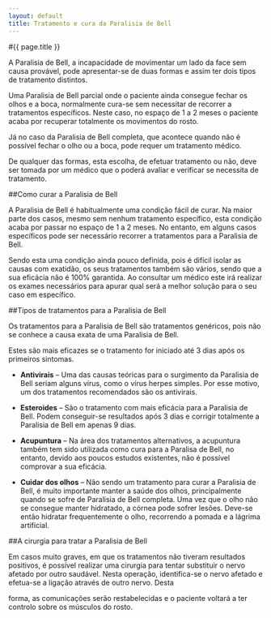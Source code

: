 ```yaml
---
layout: default
title: Tratamento e cura da Paralisia de Bell
---
```


#{{ page.title }}

A Paralisia de Bell, a incapacidade de movimentar um lado da face sem causa provável, pode apresentar-se de duas formas e assim ter dois tipos de tratamento distintos.

Uma Paralisia de Bell parcial onde o paciente ainda consegue fechar os olhos e a boca, normalmente cura-se sem necessitar de recorrer a tratamentos específicos. Neste caso, no espaço de 1 a 2 meses o paciente acaba por recuperar totalmente os movimentos do rosto.

Já no caso da Paralisia de Bell completa, que acontece quando não é possível fechar o olho ou a boca, pode requer um tratamento médico.

De qualquer das formas, esta escolha, de efetuar tratamento ou não, deve ser tomada por um médico que o poderá avaliar e verificar se necessita de tratamento.

##Como curar a Paralisia de Bell

A Paralisia de Bell é habitualmente uma condição fácil de curar. Na maior parte dos casos, mesmo sem nenhum tratamento específico, esta condição acaba por passar no espaço de 1 a 2 meses. No entanto, em alguns casos específicos pode ser necessário recorrer a tratamentos para a Paralisia de Bell.

Sendo esta uma condição ainda pouco definida, pois é difícil isolar as causas com exatidão, os seus tratamentos também são vários, sendo que a sua eficácia não é 100% garantida. Ao consultar um médico este irá realizar os exames necessários para apurar qual será a melhor solução para o seu caso em específico.

##Tipos de tratamentos para a Paralisia de Bell

Os tratamentos para a Paralisia de Bell são tratamentos genéricos, pois não se conhece a causa exata de uma Paralisia de Bell.

Estes são mais eficazes se o tratamento for iniciado até 3 dias após os primeiros sintomas.

* __Antivirais__ – Uma das causas teóricas para o surgimento da Paralisia de Bell seriam alguns vírus, como o vírus herpes simples. Por esse motivo, um dos tratamentos recomendados são os antivirais.

* __Esteroides__ – São o tratamento com mais eficácia para a Paralisia de Bell. Podem conseguir-se resultados após 3 dias e corrigir totalmente a Paralisia de Bell em apenas 9 dias.

* __Acupuntura__ – Na área dos tratamentos alternativos, a acupuntura também tem sido utilizada como cura para a Paralisa de Bell, no entanto, devido aos poucos estudos existentes, não é possível comprovar a sua eficácia.

* __Cuidar dos olhos__ – Não sendo um tratamento para curar a Paralisia de Bell, é muito importante manter a saúde dos olhos, principalmente quando se sofre de Paralisia de Bell completa. Uma vez que o olho não se consegue manter hidratado, a córnea pode sofrer lesões. Deve-se então hidratar frequentemente o olho, recorrendo a pomada e a lágrima artificial.

##A cirurgia para tratar a Paralisia de Bell

Em casos muito graves, em que os tratamentos não tiveram resultados positivos, é possível realizar uma cirurgia para tentar substituir o nervo afetado por outro saudável. Nesta operação, identifica-se o nervo afetado e efetua-se a ligação através de outro nervo. Desta

forma, as comunicações serão restabelecidas e o paciente voltará a ter controlo sobre os músculos do rosto.